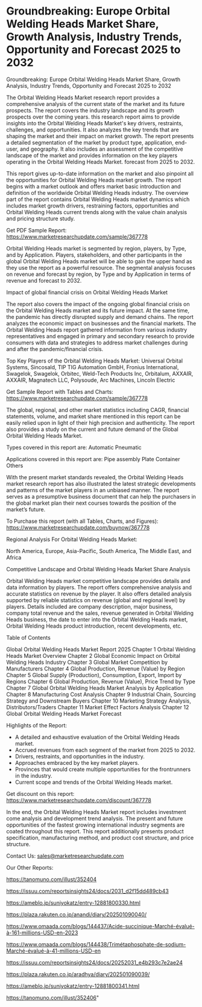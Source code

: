 # Groundbreaking: Europe Orbital Welding Heads Market Share, Growth Analysis, Industry Trends, Opportunity and Forecast 2025 to 2032
 Groundbreaking: Europe Orbital Welding Heads Market Share, Growth Analysis, Industry Trends, Opportunity and Forecast 2025 to 2032

The Orbital Welding Heads Market research report provides a comprehensive analysis of the current state of the market and its future prospects. The report covers the industry landscape and its growth prospects over the coming years. this research report aims to provide insights into the Orbital Welding Heads Market's key drivers, restraints, challenges, and opportunities. It also analyzes the key trends that are shaping the market and their impact on market growth. The report presents a detailed segmentation of the market by product type, application, end-user, and geography. It also includes an assessment of the competitive landscape of the market and provides information on the key players operating in the Orbital Welding Heads Market. forecast from 2025 to 2032.

This report gives up-to-date information on the market and also pinpoint all the opportunities for Orbital Welding Heads market growth. The report begins with a market outlook and offers market basic introduction and definition of the worldwide Orbital Welding Heads industry. The overview part of the report contains Orbital Welding Heads market dynamics which includes market growth drivers, restraining factors, opportunities and Orbital Welding Heads current trends along with the value chain analysis and pricing structure study.

Get PDF Sample Report: https://www.marketresearchupdate.com/sample/367778

Orbital Welding Heads market is segmented by region, players, by Type, and by Application. Players, stakeholders, and other participants in the global Orbital Welding Heads market will be able to gain the upper hand as they use the report as a powerful resource. The segmental analysis focuses on revenue and forecast by region, by Type and by Application in terms of revenue and forecast to 2032.

Impact of global financial crisis on Orbital Welding Heads Market

The report also covers the impact of the ongoing global financial crisis on the Orbital Welding Heads market and its future impact. At the same time, the pandemic has directly disrupted supply and demand chains. The report analyzes the economic impact on businesses and the financial markets. The Orbital Welding Heads report gathered information from various industry representatives and engaged in primary and secondary research to provide consumers with data and strategies to address market challenges during and after the pandemic/financial crisis.

Top Key Players of the Orbital Welding Heads Market:
Universal Orbital Systems, Sincosald, TIP TIG Automation GmbH, Fronius International, Swagelok, Swagelok, Orbitec, Weld-Tech Products Inc, Orbitalum, AXXAIR, AXXAIR, Magnatech LLC, Polysoude, Arc Machines, Lincoln Electric


Get Sample Report with Tables and Charts: https://www.marketresearchupdate.com/sample/367778

The global, regional, and other market statistics including CAGR, financial statements, volume, and market share mentioned in this report can be easily relied upon in light of their high precision and authenticity. The report also provides a study on the current and future demand of the Global Orbital Welding Heads Market.

Types covered in this report are:
Automatic
Pneumatic


Applications covered in this report are:
Pipe assembly
Plate
Container
Others


With the present market standards revealed, the Orbital Welding Heads market research report has also illustrated the latest strategic developments and patterns of the market players in an unbiased manner. The report serves as a presumptive business document that can help the purchasers in the global market plan their next courses towards the position of the market’s future.

To Purchase this report (with all Tables, Charts, and Figures): https://www.marketresearchupdate.com/buynow/367778

Regional Analysis For Orbital Welding Heads Market:

North America, Europe, Asia-Pacific, South America, The Middle East, and Africa

Competitive Landscape and Orbital Welding Heads Market Share Analysis

Orbital Welding Heads market competitive landscape provides details and data information by players. The report offers comprehensive analysis and accurate statistics on revenue by the player. It also offers detailed analysis supported by reliable statistics on revenue (global and regional level) by players. Details included are company description, major business, company total revenue and the sales, revenue generated in Orbital Welding Heads business, the date to enter into the Orbital Welding Heads market, Orbital Welding Heads product introduction, recent developments, etc.

Table of Contents

Global Orbital Welding Heads Market Report 2025
Chapter 1 Orbital Welding Heads Market Overview
Chapter 2 Global Economic Impact on Orbital Welding Heads Industry
Chapter 3 Global Market Competition by Manufacturers
Chapter 4 Global Production, Revenue (Value) by Region
Chapter 5 Global Supply (Production), Consumption, Export, Import by Regions
Chapter 6 Global Production, Revenue (Value), Price Trend by Type
Chapter 7 Global Orbital Welding Heads Market Analysis by Application
Chapter 8 Manufacturing Cost Analysis
Chapter 9 Industrial Chain, Sourcing Strategy and Downstream Buyers
Chapter 10 Marketing Strategy Analysis, Distributors/Traders
Chapter 11 Market Effect Factors Analysis
Chapter 12 Global Orbital Welding Heads Market Forecast

Highlights of the Report:

- A detailed and exhaustive evaluation of the Orbital Welding Heads market.
- Accrued revenues from each segment of the market from 2025 to 2032.
- Drivers, restraints, and opportunities in the industry.
- Approaches embraced by the key market players.
- Provinces that would create multiple opportunities for the frontrunners in the industry.
- Current scope and trends of the Orbital Welding Heads market.

Get discount on this report: https://www.marketresearchupdate.com/discount/367778

In the end, the Orbital Welding Heads Market report includes investment come analysis and development trend analysis. The present and future opportunities of the fastest growing international industry segments are coated throughout this report. This report additionally presents product specification, manufacturing method, and product cost structure, and price structure.

Contact Us:
sales@marketresearchupdate.com

Our Other Reports:

https://tanomuno.com/illust/352404

https://issuu.com/reportsinsights24/docs/2031_d2f15dd489cb43

https://ameblo.jp/suniyokatz/entry-12881800330.html

https://plaza.rakuten.co.jp/anandi/diary/202501090040/

https://www.omaada.com/blogs/144437/Acide-succinique-Marché-évalué-à-161-millions-USD-en-2023

https://www.omaada.com/blogs/144438/Trimétaphosphate-de-sodium-Marché-évalué-à-41-millions-USD-en

https://issuu.com/reportsinsights24/docs/20252031_e4b293c7e2ae24

https://plaza.rakuten.co.jp/aradhya/diary/202501090039/

https://ameblo.jp/suniyokatz/entry-12881800341.html

https://tanomuno.com/illust/352406"
